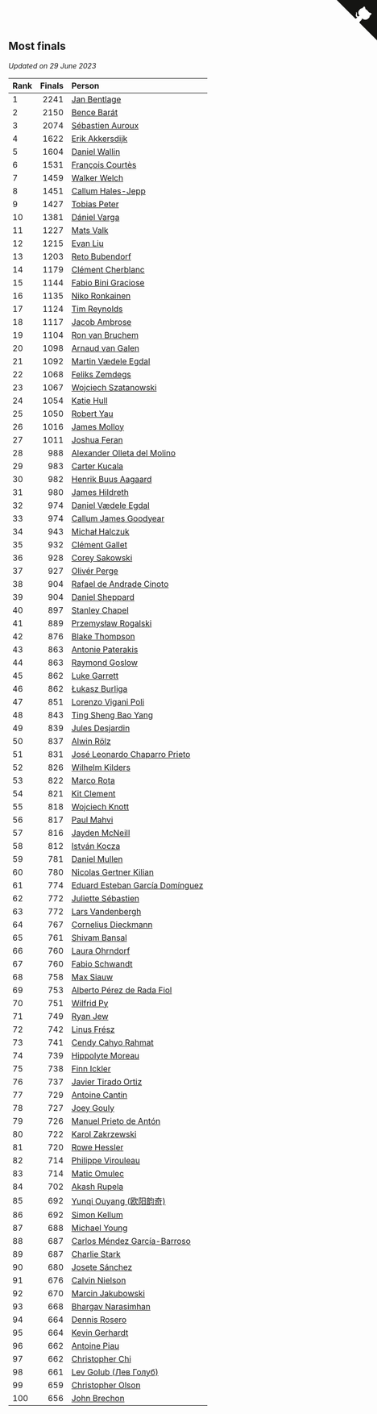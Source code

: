 ## Most finals

*Updated on 29 June 2023*

| Rank | Finals | Person |
| :--- | ---: | :--- |
| 1 | 2241 | [Jan Bentlage](https://www.worldcubeassociation.org/persons/2010BENT01) |
| 2 | 2150 | [Bence Barát](https://www.worldcubeassociation.org/persons/2008BARA01) |
| 3 | 2074 | [Sébastien Auroux](https://www.worldcubeassociation.org/persons/2008AURO01) |
| 4 | 1622 | [Erik Akkersdijk](https://www.worldcubeassociation.org/persons/2005AKKE01) |
| 5 | 1604 | [Daniel Wallin](https://www.worldcubeassociation.org/persons/2013WALL03) |
| 6 | 1531 | [François Courtès](https://www.worldcubeassociation.org/persons/2008COUR01) |
| 7 | 1459 | [Walker Welch](https://www.worldcubeassociation.org/persons/2011WELC01) |
| 8 | 1451 | [Callum Hales-Jepp](https://www.worldcubeassociation.org/persons/2012HALE01) |
| 9 | 1427 | [Tobias Peter](https://www.worldcubeassociation.org/persons/2014PETE03) |
| 10 | 1381 | [Dániel Varga](https://www.worldcubeassociation.org/persons/2008VARG01) |
| 11 | 1227 | [Mats Valk](https://www.worldcubeassociation.org/persons/2007VALK01) |
| 12 | 1215 | [Evan Liu](https://www.worldcubeassociation.org/persons/2009LIUE01) |
| 13 | 1203 | [Reto Bubendorf](https://www.worldcubeassociation.org/persons/2012BUBE01) |
| 14 | 1179 | [Clément Cherblanc](https://www.worldcubeassociation.org/persons/2014CHER05) |
| 15 | 1144 | [Fabio Bini Graciose](https://www.worldcubeassociation.org/persons/2010GRAC02) |
| 16 | 1135 | [Niko Ronkainen](https://www.worldcubeassociation.org/persons/2010RONK01) |
| 17 | 1124 | [Tim Reynolds](https://www.worldcubeassociation.org/persons/2005REYN01) |
| 18 | 1117 | [Jacob Ambrose](https://www.worldcubeassociation.org/persons/2010AMBR01) |
| 19 | 1104 | [Ron van Bruchem](https://www.worldcubeassociation.org/persons/2003BRUC01) |
| 20 | 1098 | [Arnaud van Galen](https://www.worldcubeassociation.org/persons/2006GALE01) |
| 21 | 1092 | [Martin Vædele Egdal](https://www.worldcubeassociation.org/persons/2013EGDA02) |
| 22 | 1068 | [Feliks Zemdegs](https://www.worldcubeassociation.org/persons/2009ZEMD01) |
| 23 | 1067 | [Wojciech Szatanowski](https://www.worldcubeassociation.org/persons/2011SZAT01) |
| 24 | 1054 | [Katie Hull](https://www.worldcubeassociation.org/persons/2010HULL01) |
| 25 | 1050 | [Robert Yau](https://www.worldcubeassociation.org/persons/2009YAUR01) |
| 26 | 1016 | [James Molloy](https://www.worldcubeassociation.org/persons/2011MOLL01) |
| 27 | 1011 | [Joshua Feran](https://www.worldcubeassociation.org/persons/2011FERA01) |
| 28 | 988 | [Alexander Olleta del Molino](https://www.worldcubeassociation.org/persons/2008OLLE01) |
| 29 | 983 | [Carter Kucala](https://www.worldcubeassociation.org/persons/2015KUCA01) |
| 30 | 982 | [Henrik Buus Aagaard](https://www.worldcubeassociation.org/persons/2006BUUS01) |
| 31 | 980 | [James Hildreth](https://www.worldcubeassociation.org/persons/2009HILD01) |
| 32 | 974 | [Daniel Vædele Egdal](https://www.worldcubeassociation.org/persons/2013EGDA01) |
| 33 | 974 | [Callum James Goodyear](https://www.worldcubeassociation.org/persons/2012GOOD02) |
| 34 | 943 | [Michał Halczuk](https://www.worldcubeassociation.org/persons/2006HALC01) |
| 35 | 932 | [Clément Gallet](https://www.worldcubeassociation.org/persons/2004GALL02) |
| 36 | 928 | [Corey Sakowski](https://www.worldcubeassociation.org/persons/2011SAKO01) |
| 37 | 927 | [Olivér Perge](https://www.worldcubeassociation.org/persons/2007PERG01) |
| 38 | 904 | [Rafael de Andrade Cinoto](https://www.worldcubeassociation.org/persons/2007CINO01) |
| 39 | 904 | [Daniel Sheppard](https://www.worldcubeassociation.org/persons/2009SHEP01) |
| 40 | 897 | [Stanley Chapel](https://www.worldcubeassociation.org/persons/2016CHAP04) |
| 41 | 889 | [Przemysław Rogalski](https://www.worldcubeassociation.org/persons/2013ROGA02) |
| 42 | 876 | [Blake Thompson](https://www.worldcubeassociation.org/persons/2010THOM03) |
| 43 | 863 | [Antonie Paterakis](https://www.worldcubeassociation.org/persons/2012PATE01) |
| 44 | 863 | [Raymond Goslow](https://www.worldcubeassociation.org/persons/2014GOSL01) |
| 45 | 862 | [Luke Garrett](https://www.worldcubeassociation.org/persons/2017GARR05) |
| 46 | 862 | [Łukasz Burliga](https://www.worldcubeassociation.org/persons/2013BURL01) |
| 47 | 851 | [Lorenzo Vigani Poli](https://www.worldcubeassociation.org/persons/2007POLI01) |
| 48 | 843 | [Ting Sheng Bao Yang](https://www.worldcubeassociation.org/persons/2008BAOY01) |
| 49 | 839 | [Jules Desjardin](https://www.worldcubeassociation.org/persons/2010DESJ01) |
| 50 | 837 | [Alwin Rölz](https://www.worldcubeassociation.org/persons/2016ROLZ01) |
| 51 | 831 | [José Leonardo Chaparro Prieto](https://www.worldcubeassociation.org/persons/2011CHAP01) |
| 52 | 826 | [Wilhelm Kilders](https://www.worldcubeassociation.org/persons/2010KILD02) |
| 53 | 822 | [Marco Rota](https://www.worldcubeassociation.org/persons/2009ROTA01) |
| 54 | 821 | [Kit Clement](https://www.worldcubeassociation.org/persons/2008CLEM01) |
| 55 | 818 | [Wojciech Knott](https://www.worldcubeassociation.org/persons/2011KNOT01) |
| 56 | 817 | [Paul Mahvi](https://www.worldcubeassociation.org/persons/2012MAHV01) |
| 57 | 816 | [Jayden McNeill](https://www.worldcubeassociation.org/persons/2012MCNE01) |
| 58 | 812 | [István Kocza](https://www.worldcubeassociation.org/persons/2005KOCZ01) |
| 59 | 781 | [Daniel Mullen](https://www.worldcubeassociation.org/persons/2016MULL04) |
| 60 | 780 | [Nicolas Gertner Kilian](https://www.worldcubeassociation.org/persons/2013GERT01) |
| 61 | 774 | [Eduard Esteban García Domínguez](https://www.worldcubeassociation.org/persons/2011EDUA01) |
| 62 | 772 | [Juliette Sébastien](https://www.worldcubeassociation.org/persons/2014SEBA01) |
| 63 | 772 | [Lars Vandenbergh](https://www.worldcubeassociation.org/persons/2003VAND01) |
| 64 | 767 | [Cornelius Dieckmann](https://www.worldcubeassociation.org/persons/2009DIEC01) |
| 65 | 761 | [Shivam Bansal](https://www.worldcubeassociation.org/persons/2011BANS02) |
| 66 | 760 | [Laura Ohrndorf](https://www.worldcubeassociation.org/persons/2009OHRN01) |
| 67 | 760 | [Fabio Schwandt](https://www.worldcubeassociation.org/persons/2014SCHW02) |
| 68 | 758 | [Max Siauw](https://www.worldcubeassociation.org/persons/2017SIAU02) |
| 69 | 753 | [Alberto Pérez de Rada Fiol](https://www.worldcubeassociation.org/persons/2011FIOL01) |
| 70 | 751 | [Wilfrid Py](https://www.worldcubeassociation.org/persons/2016PYWI01) |
| 71 | 749 | [Ryan Jew](https://www.worldcubeassociation.org/persons/2008JEWR01) |
| 72 | 742 | [Linus Frész](https://www.worldcubeassociation.org/persons/2011FRES01) |
| 73 | 741 | [Cendy Cahyo Rahmat](https://www.worldcubeassociation.org/persons/2010RAHM02) |
| 74 | 739 | [Hippolyte Moreau](https://www.worldcubeassociation.org/persons/2008MORE02) |
| 75 | 738 | [Finn Ickler](https://www.worldcubeassociation.org/persons/2012ICKL01) |
| 76 | 737 | [Javier Tirado Ortiz](https://www.worldcubeassociation.org/persons/2009TIRA01) |
| 77 | 729 | [Antoine Cantin](https://www.worldcubeassociation.org/persons/2010CANT02) |
| 78 | 727 | [Joey Gouly](https://www.worldcubeassociation.org/persons/2007GOUL01) |
| 79 | 726 | [Manuel Prieto de Antón](https://www.worldcubeassociation.org/persons/2015ANTO04) |
| 80 | 722 | [Karol Zakrzewski](https://www.worldcubeassociation.org/persons/2014ZAKR01) |
| 81 | 720 | [Rowe Hessler](https://www.worldcubeassociation.org/persons/2007HESS01) |
| 82 | 714 | [Philippe Virouleau](https://www.worldcubeassociation.org/persons/2008VIRO01) |
| 83 | 714 | [Matic Omulec](https://www.worldcubeassociation.org/persons/2010OMUL02) |
| 84 | 702 | [Akash Rupela](https://www.worldcubeassociation.org/persons/2012RUPE01) |
| 85 | 692 | [Yunqi Ouyang (欧阳韵奇)](https://www.worldcubeassociation.org/persons/2007YUNQ01) |
| 86 | 692 | [Simon Kellum](https://www.worldcubeassociation.org/persons/2016KELL12) |
| 87 | 688 | [Michael Young](https://www.worldcubeassociation.org/persons/2008YOUN02) |
| 88 | 687 | [Carlos Méndez García-Barroso](https://www.worldcubeassociation.org/persons/2010GARC02) |
| 89 | 687 | [Charlie Stark](https://www.worldcubeassociation.org/persons/2014STAR05) |
| 90 | 680 | [Josete Sánchez](https://www.worldcubeassociation.org/persons/2015SANC18) |
| 91 | 676 | [Calvin Nielson](https://www.worldcubeassociation.org/persons/2014NIEL03) |
| 92 | 670 | [Marcin Jakubowski](https://www.worldcubeassociation.org/persons/2007JAKU01) |
| 93 | 668 | [Bhargav Narasimhan](https://www.worldcubeassociation.org/persons/2011NARA02) |
| 94 | 664 | [Dennis Rosero](https://www.worldcubeassociation.org/persons/2010ROSE03) |
| 95 | 664 | [Kevin Gerhardt](https://www.worldcubeassociation.org/persons/2013GERH01) |
| 96 | 662 | [Antoine Piau](https://www.worldcubeassociation.org/persons/2008PIAU01) |
| 97 | 662 | [Christopher Chi](https://www.worldcubeassociation.org/persons/2014CHIC01) |
| 98 | 661 | [Lev Golub (Лев Голуб)](https://www.worldcubeassociation.org/persons/2014HOLU01) |
| 99 | 659 | [Christopher Olson](https://www.worldcubeassociation.org/persons/2009OLSO01) |
| 100 | 656 | [John Brechon](https://www.worldcubeassociation.org/persons/2010BREC01) |


<a href="https://github.com/JustinTimeCuber/wca_statistics" class="github-corner" aria-label="View source on Github"><svg width="80" height="80" viewBox="0 0 250 250" style="fill:#151513; color:#fff; position: absolute; top: 0; border: 0; right: 0;" aria-hidden="true"><path d="M0,0 L115,115 L130,115 L142,142 L250,250 L250,0 Z"></path><path d="M128.3,109.0 C113.8,99.7 119.0,89.6 119.0,89.6 C122.0,82.7 120.5,78.6 120.5,78.6 C119.2,72.0 123.4,76.3 123.4,76.3 C127.3,80.9 125.5,87.3 125.5,87.3 C122.9,97.6 130.6,101.9 134.4,103.2" fill="currentColor" style="transform-origin: 130px 106px;" class="octo-arm"></path><path d="M115.0,115.0 C114.9,115.1 118.7,116.5 119.8,115.4 L133.7,101.6 C136.9,99.2 139.9,98.4 142.2,98.6 C133.8,88.0 127.5,74.4 143.8,58.0 C148.5,53.4 154.0,51.2 159.7,51.0 C160.3,49.4 163.2,43.6 171.4,40.1 C171.4,40.1 176.1,42.5 178.8,56.2 C183.1,58.6 187.2,61.8 190.9,65.4 C194.5,69.0 197.7,73.2 200.1,77.6 C213.8,80.2 216.3,84.9 216.3,84.9 C212.7,93.1 206.9,96.0 205.4,96.6 C205.1,102.4 203.0,107.8 198.3,112.5 C181.9,128.9 168.3,122.5 157.7,114.1 C157.9,116.9 156.7,120.9 152.7,124.9 L141.0,136.5 C139.8,137.7 141.6,141.9 141.8,141.8 Z" fill="currentColor" class="octo-body"></path></svg></a><style>.github-corner:hover .octo-arm{animation:octocat-wave 560ms ease-in-out}@keyframes octocat-wave{0%,100%{transform:rotate(0)}20%,60%{transform:rotate(-25deg)}40%,80%{transform:rotate(10deg)}}@media (max-width:500px){.github-corner:hover .octo-arm{animation:none}.github-corner .octo-arm{animation:octocat-wave 560ms ease-in-out}}</style>

